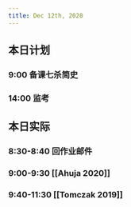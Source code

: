 ```yaml
---
title: Dec 12th, 2020
---
```


## 本日计划
### 9:00 备课七杀简史
### 14:00 监考
## 本日实际
### 8:30-8:40 回作业邮件
### 9:00-9:30 [[Ahuja 2020]]
### 9:40-11:30 [[Tomczak 2019]]
###
### 
